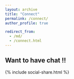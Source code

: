 ```yaml
---
layout: archive
title: "Connect"
permalink: /connect/
author_profile: true

redirect_from: 
  - /md/
  - /connect.html
---
```



## Want to have chat !!
{% include social-share.html %}


<!-- Markdown file starts here -->

